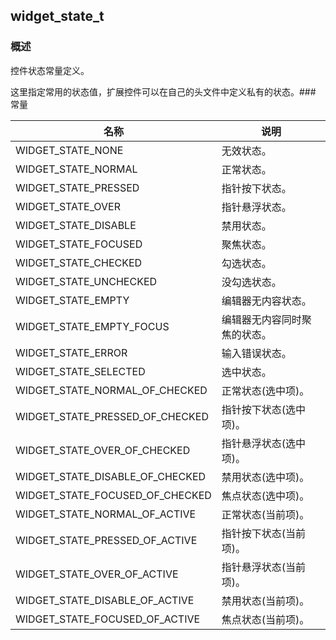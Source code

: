 ## widget\_state\_t
### 概述
控件状态常量定义。

这里指定常用的状态值，扩展控件可以在自己的头文件中定义私有的状态。### 常量
<p id="widget_state_t_consts">

| 名称 | 说明 | 
| -------- | ------- | 
| WIDGET\_STATE\_NONE | 无效状态。 |
| WIDGET\_STATE\_NORMAL | 正常状态。 |
| WIDGET\_STATE\_PRESSED | 指针按下状态。 |
| WIDGET\_STATE\_OVER | 指针悬浮状态。 |
| WIDGET\_STATE\_DISABLE | 禁用状态。 |
| WIDGET\_STATE\_FOCUSED | 聚焦状态。 |
| WIDGET\_STATE\_CHECKED | 勾选状态。 |
| WIDGET\_STATE\_UNCHECKED | 没勾选状态。 |
| WIDGET\_STATE\_EMPTY | 编辑器无内容状态。 |
| WIDGET\_STATE\_EMPTY\_FOCUS | 编辑器无内容同时聚焦的状态。 |
| WIDGET\_STATE\_ERROR | 输入错误状态。 |
| WIDGET\_STATE\_SELECTED | 选中状态。 |
| WIDGET\_STATE\_NORMAL\_OF\_CHECKED | 正常状态(选中项)。 |
| WIDGET\_STATE\_PRESSED\_OF\_CHECKED | 指针按下状态(选中项)。 |
| WIDGET\_STATE\_OVER\_OF\_CHECKED | 指针悬浮状态(选中项)。 |
| WIDGET\_STATE\_DISABLE\_OF\_CHECKED | 禁用状态(选中项)。 |
| WIDGET\_STATE\_FOCUSED\_OF\_CHECKED | 焦点状态(选中项)。 |
| WIDGET\_STATE\_NORMAL\_OF\_ACTIVE | 正常状态(当前项)。 |
| WIDGET\_STATE\_PRESSED\_OF\_ACTIVE | 指针按下状态(当前项)。 |
| WIDGET\_STATE\_OVER\_OF\_ACTIVE | 指针悬浮状态(当前项)。 |
| WIDGET\_STATE\_DISABLE\_OF\_ACTIVE | 禁用状态(当前项)。 |
| WIDGET\_STATE\_FOCUSED\_OF\_ACTIVE | 焦点状态(当前项)。 |

